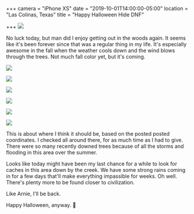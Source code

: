 +++
camera = "iPhone XS"
date = "2019-10-01T14:00:00-05:00"
location = "Las Colinas, Texas"
title = "Happy Halloween Hide DNF"

+++
![](https://res.cloudinary.com/tobyblog/image/upload/v1571856012/img/Screen_Shot_2019-10-23_at_1.36.14_PM.png)
<!--more--> 
No luck today, but man did I enjoy getting out in the woods again. It seems like it's been forever since that was a regular thing in my life. It's especially awesome in the fall when the weather cools down and the wind blows through the trees. Not much fall color yet, but it's coming.

![](https://res.cloudinary.com/tobyblog/image/upload/v1571857226/img/lb_houston_trail_geo2.jpg)

![](https://res.cloudinary.com/tobyblog/image/upload/v1571857227/img/lb_houston_trail_geo12.jpg)

![](https://res.cloudinary.com/tobyblog/image/upload/v1571857228/img/lb_houston_trail_geo1.jpg)

![](https://res.cloudinary.com/tobyblog/image/upload/v1571857227/img/lb_houston_trail_geo11.jpg)

![](https://res.cloudinary.com/tobyblog/image/upload/v1571857226/img/lb_houston_trail_geo9.jpg)

![](https://res.cloudinary.com/tobyblog/image/upload/v1571857227/img/lb_houston_trail_geo5.jpg)

This is about where I think it should be, based on the posted posted coordinates. I checked all around there, for as much time as I had to give. There were so many recently downed trees because of all the storms and flooding in this area over the summer.

Looks like today might have been my last chance for a while to look for caches in this area down by the creek. We have some strong rains coming in for a few days that'll make everything impassible for weeks. Oh well. There's plenty more to be found closer to civilization. 

Like Arnie, I'll be back.

Happy Halloween, anyway. 🎃